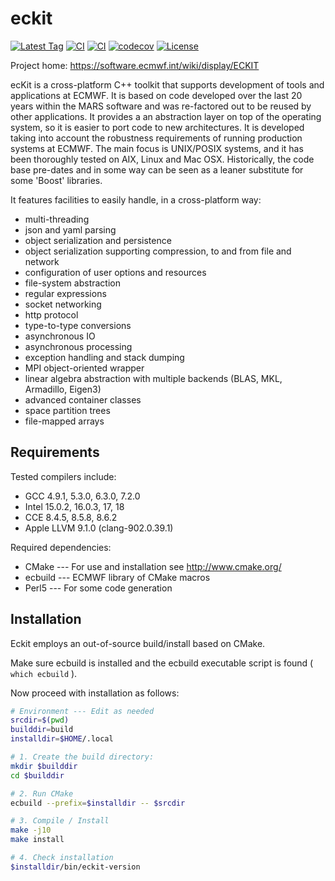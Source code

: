 eckit
=====

[![Latest Tag](https://img.shields.io/github/v/tag/ecmwf/eckit?label=latest&style=flat-square&logo=github)](https://github.com/ecmwf/eckit/tags)
[![CI](https://img.shields.io/github/actions/workflow/status/ecmwf/eckit/ci.yml?branch=master&label=ci%20(master)&style=flat-square&logo=github)](https://github.com/ecmwf/eckit/actions/workflows/ci.yml)
[![CI](https://img.shields.io/github/actions/workflow/status/ecmwf/eckit/ci.yml?branch=develop&label=ci%20(develop)&style=flat-square&logo=github)](https://github.com/ecmwf/eckit/actions/workflows/ci.yml)
[![codecov](https://codecov.io/gh/ecmwf/eckit/branch/develop/graph/badge.svg)](https://codecov.io/gh/ecmwf/eckit)
[![License](https://img.shields.io/badge/License-Apache%202.0-blue.svg)](https://github.com/ecmwf/eckit/blob/develop/LICENSE)

Project home: https://software.ecmwf.int/wiki/display/ECKIT


ecKit is a cross-platform C++ toolkit that supports development of tools and
applications at ECMWF. It is based on code developed over the last 20 years
within the MARS software and was re-factored out to be reused by other
applications. It provides a an abstraction layer on top of the operating
system, so it is easier to port code to new architectures. It is developed
taking into account the robustness requirements of running production systems
at ECMWF. The main focus is UNIX/POSIX systems, and it has been thoroughly
tested on AIX, Linux and Mac OSX. Historically, the code base pre-dates and in
some way can be seen as a leaner substitute for some 'Boost' libraries.

It features facilities to easily handle, in a cross-platform way:
* multi-threading
* json and yaml parsing
* object serialization and persistence
* object serialization supporting compression, to and from file and network
* configuration of user options and resources
* file-system abstraction
* regular expressions
* socket networking
* http protocol
* type-to-type conversions
* asynchronous IO
* asynchronous processing
* exception handling and stack dumping
* MPI object-oriented wrapper
* linear algebra abstraction with multiple backends (BLAS, MKL, Armadillo, Eigen3)
* advanced container classes
* space partition trees
* file-mapped arrays


Requirements
------------

Tested compilers include:

- GCC 4.9.1, 5.3.0, 6.3.0, 7.2.0
- Intel 15.0.2, 16.0.3, 17, 18
- CCE 8.4.5, 8.5.8, 8.6.2
- Apple LLVM 9.1.0 (clang-902.0.39.1)

Required dependencies:

- CMake --- For use and installation see http://www.cmake.org/
- ecbuild --- ECMWF library of CMake macros
- Perl5 --- For some code generation


Installation
------------

Eckit employs an out-of-source build/install based on CMake.

Make sure ecbuild is installed and the ecbuild executable script is found ( `which ecbuild` ).

Now proceed with installation as follows:

```bash
# Environment --- Edit as needed
srcdir=$(pwd)
builddir=build
installdir=$HOME/.local

# 1. Create the build directory:
mkdir $builddir
cd $builddir

# 2. Run CMake
ecbuild --prefix=$installdir -- $srcdir

# 3. Compile / Install
make -j10
make install

# 4. Check installation
$installdir/bin/eckit-version
```

